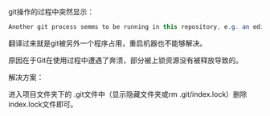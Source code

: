 git操作的过程中突然显示：

```java
Another git process semms to be running in this repository, e.g. an editor opened by ‘git commit’. Please make sure all processes are terminated then try again. If it still fails, a git process remove the file manually to continue… 
```

翻译过来就是git被另外一个程序占用，重启机器也不能够解决。

原因在于Git在使用过程中遭遇了奔溃，部分被上锁资源没有被释放导致的。

解决方案：

进入项目文件夹下的 .git文件中（显示隐藏文件夹或rm .git/index.lock）删除index.lock文件即可。